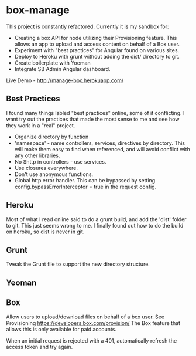 # box-manage
This project is constantly refactored. Currently it is my sandbox for:

* Creating a box API for node utilizing their Provisioning feature. This allows an app to upload and access content on behalf of a Box user.
* Experiment with "best practices" for Angular found on various sites.  
* Deploy to Heroku with grunt without adding the dist/ directory to git.
* Create boilerplate with Yoeman
* Integrate SB Admin Angular dashboard.

Live Demo - http://manage-box.herokuapp.com/

## Best Practices

I found many things labled "best practices" online, some of it conflicting. I want try out the practices that made the most sense to me and see how they work in a "real" project.

* Organize directory by function
* 'namespace' - name controllers, services, directives by directory.  This will make them easy to find when referenced, and will avoid conflict with any other libraries.
* No $http in controllers - use services.
* Use closures everywhere.
* Don't use anonymous functions.
* Global http error handler. This can be bypassed by setting config.bypassErrorInterceptor = true in the request config.

## Heroku

Most of what I read online said to do a grunt build, and add the 'dist' folder to git.  This just seems wrong to me.  I finally found out how to do the build on heroku, so dist is never in git.

## Grunt

Tweak the Grunt file to support the new directory structure.

## Yeoman

## Box

Allow users to upload/download files on behalf of a box user.  See Provisioning https://developers.box.com/provision/  The Box feature that allows this is only available for paid accounts.

When an initial request is rejected with a 401, automatically refresh the access token and try again.
